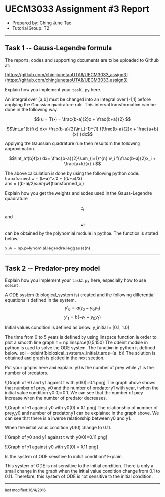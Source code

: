 UECM3033 Assignment #3 Report
========================================================

- Prepared by: Ching June Tao
- Tutorial Group: T2

--------------------------------------------------------

## Task 1 --  Gauss-Legendre formula

The reports, codes and supporting documents are to be uploaded to Github at: 

[https://github.com/chingjunetaoUTAR/UECM3033_assign3](https://github.com/chingjunetaoUTAR/UECM3033_assign3)


Explain how you implement your `task1.py` here.

An integral over [a,b] must be changed into an integral over [-1,1] before applying the Gaussian quadrature rule. This interval transformation can be done in the following way.

$$ u = T(x) = \frac{b-a}{2}x + \frac{b+a}{2} $$

$$\int_a^{b}f(x) dx= \frac{b-a}{2}\int_{-1}^{1} f(\frac{b-a}{2}x + \frac{a+b}{x} )  dx$$ 

Applying the Gaussian quadrature rule then results in the following approximation.

$$\int_a^{b}f(x) dx= \frac{b-a}{2}\sum_{i=1}^{n} w_i f(\frac{b-a}{2}x_i + \frac{a+b}{x} ) $$

The above calculation is done by using the following python code.
transformed_x = (b-a)*x/2 + ((b+a)/2)    
ans = ((b-a)/2)*sum(w*f(transformed_x))

Explain how you get the weights and nodes used in the Gauss-Legendre quadrature.

$$ x_i $$ and $$ w_i $$ can be obtained by the polynomial module in python. The function is stated below.

x,w = np.polynomial.legendre.leggauss(n)

---------------------------------------------------------

## Task 2 -- Predator-prey model

Explain how you implement your `task2.py` here, especially how to use `odeint`.

A ODE system (biological_system is) created and the following differential equations is defined in the system.
$$ y'_0 = a(y_0 - y_0 y_1)$$
$$ y'_1 = b(-y_1 + y_0 y_1)$$

Initial values condition is defined as below.
y_initial = [0.1, 1.0]

The time from 0 to 5 years is defined by using linspace function in order to plot a smooth line graph.
t = np.linspace(0,5,150)
The odeint module in python is used to solve the ODE system. The function in python is defined below.
sol = odeint(biological_system,y_initial,t,args=(a, b))
The solution is obtained and graph is plotted in the next section.

Put your graphs here and explain.
y0 is the number of prey while y1 is the number of predators.

![Graph of y0 and y1 against t with y0(0)=0.1.png]
The graph above shows that number of prey, y0 and the number of predator,y1 with year, t when the initial value condition y0(0)=0.1.
We can see that the number of prey increase when the number of predator decreases. 

![Graph of y1 against y0 with y0(0) = 0.1.png]
The relationship of number of prey,y0 and number of predator,y1 can be explained in the graph above.
We can see that there is a inverse relationship between y0 and y1.


When the initial valus condition y0(0) change to 0.11.

![Graph of y0 and y1 against t with y0(0)=0.11.png]

![Graph of y1 against y0 with y0(0) = 0.11.png]

Is the system of ODE sensitive to initial condition? Explain.

This system of ODE is not sensitive to the initial condition. There is only a small change in the graph when the initial value condition change from 0.1 to 0.11. 
Therefore, this system of ODE is not sensitive to the initial condition. 

-----------------------------------

<sup>last modified: 16/4/2016 </sup>
